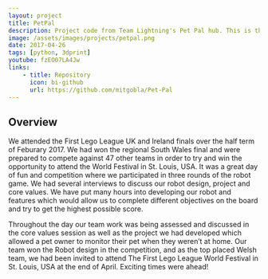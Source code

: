 ```yaml
---
layout: project
title: PetPal
description: Project code from Team Lightning's Pet Pal hub. This is the project we presented at the FLL Finals in America.
image: /assets/images/projects/petpal.png
date: 2017-04-26
tags: [python, 3dprint]
youtube: fzEO07LA4Jw
links:
    - title: Repository
      icon: bi-github
      url: https://github.com/mitgobla/Pet-Pal
---
```

## Overview

We attended the First Lego League UK and Ireland finals over the half term of Feburary 2017. We had won the regional South Wales final and were prepared to compete against 47 other teams in order to try and win the opportunity to attend the World Festival in St. Louis, USA. It was a great day of fun and competition where we participated in three rounds of the robot game. We had several interviews to discuss our robot design, project and core values. We have put many hours into developing our robot and features which would allow us to complete different objectives on the board and try to get the highest possible score.

​Throughout the day our team work was being assessed and discussed in the core values session as well as the project we had developed which allowed a pet owner to monitor their pet when they weren’t at home. Our team won the Robot design in the competition, and as the top placed Welsh team, we had been invited to attend The First Lego League World Festival in St. Louis, USA at the end of April. Exciting times were ahead!
